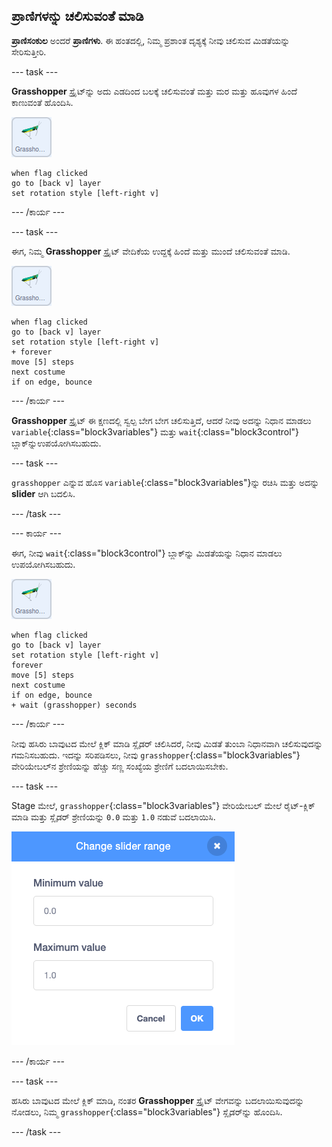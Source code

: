 ## ಪ್ರಾಣಿಗಳನ್ನು ಚಲಿಸುವಂತೆ ಮಾಡಿ

**ಪ್ರಾಣಿಸಂಕುಲ** ಅಂದರೆ **ಪ್ರಾಣಿಗಳು**. ಈ ಹಂತದಲ್ಲಿ, ನಿಮ್ಮ ಪ್ರಶಾಂತ ದೃಶ್ಯಕ್ಕೆ ನೀವು ಚಲಿಸುವ ಮಿಡತೆಯನ್ನು ಸೇರಿಸುತ್ತೀರಿ.

--- task ---

**Grasshopper** ಸ್ಪ್ರೈಟ್‌ನ್ನು ಅದು ಎಡದಿಂದ ಬಲಕ್ಕೆ ಚಲಿಸುವಂತೆ ಮತ್ತು ಮರ ಮತ್ತು ಹೂವುಗಳ ಹಿಂದೆ ಕಾಣುವಂತೆ ಹೊಂದಿಸಿ.

![grasshopper ಸ್ಪ್ರೈಟ್‌ನ ಚಿತ್ರ](images/grasshopper-sprite.png)

```blocks3
when flag clicked
go to [back v] layer
set rotation style [left-right v]
```

--- /ಕಾರ್ಯ ---

--- task ---

ಈಗ, ನಿಮ್ಮ **Grasshopper** ಸ್ಪ್ರೈಟ್‌ ವೇದಿಕೆಯ ಉದ್ದಕ್ಕೆ ಹಿಂದೆ ಮತ್ತು ಮುಂದೆ ಚಲಿಸುವಂತೆ ಮಾಡಿ.

![grasshopper ಸ್ಪ್ರೈಟ್‌ನ ಚಿತ್ರ](images/grasshopper-sprite.png)

```blocks3
when flag clicked
go to [back v] layer
set rotation style [left-right v]
+ forever
move [5] steps
next costume
if on edge, bounce
```
--- /ಕಾರ್ಯ ---

**Grasshopper** ಸ್ಪ್ರೈಟ್‌ ಈ ಕ್ಷಣದಲ್ಲಿ ಸ್ವಲ್ಪ ಬೇಗ ಬೇಗ ಚಲಿಸುತ್ತಿದೆ, ಆದರೆ ನೀವು ಅದನ್ನು ನಿಧಾನ ಮಾಡಲು `variable`{:class="block3variables"} ಮತ್ತು `wait`{:class="block3control"} ಬ್ಲಾಕ್‌ನ್ನುಉಪಯೋಗಿಸಬಹುದು.

--- task ---

`grasshopper` ಎನ್ನುವ ಹೊಸ `variable`{:class="block3variables"}ನ್ನು ರಚಿಸಿ ಮತ್ತು ಅದನ್ನು **slider** ಆಗಿ ಬದಲಿಸಿ.

--- /task ---

--- ಕಾರ್ಯ ---

ಈಗ, ನೀವು `wait`{:class="block3control"} ಬ್ಲಾಕ್‌ನ್ನು ಮಿಡತೆಯನ್ನು ನಿಧಾನ ಮಾಡಲು ಉಪಯೋಗಿಸಬಹುದು.

![grasshopper ಸ್ಪ್ರೈಟ್‌ನ ಚಿತ್ರ](images/grasshopper-sprite.png)

```blocks3
when flag clicked
go to [back v] layer
set rotation style [left-right v]
forever
move [5] steps
next costume
if on edge, bounce
+ wait (grasshopper) seconds
```

--- /ಕಾರ್ಯ ---

ನೀವು ಹಸಿರು ಬಾವುಟದ ಮೇಲೆ ಕ್ಲಿಕ್‌ ಮಾಡಿ ಸ್ಲೈಡರ್‌ ಚಲಿಸಿದರೆ, ನೀವು ಮಿಡತೆ ತುಂಬಾ ನಿಧಾನವಾಗಿ ಚಲಿಸುವುದನ್ನು ಗಮನಿಸಬಹುದು. ಇದನ್ನು ಸರಿಪಡಿಸಲು, ನೀವು `grasshopper`{:class="block3variables"} ವೇರಿಯೇಬಲ್‌ನ ಶ್ರೇಣಿಯನ್ನು ಹೆಚ್ಚು ಸಣ್ಣ ಸಂಖ್ಯೆಯ ಶ್ರೇಣಿಗೆ ಬದಲಾಯಿಸಬೇಕು.

--- task ---

Stage ಮೇಲೆ, `grasshopper`{:class="block3variables"} ವೇರಿಯೇಬಲ್‌ ಮೇಲೆ ರೈಟ್‌-ಕ್ಲಿಕ್‌ ಮಾಡಿ ಮತ್ತು ಸ್ಲೈಡರ್‌ ಶ್ರೇಣಿಯನ್ನು `0.0` ಮತ್ತು `1.0` ನಡುವೆ ಬದಲಾಯಿಸಿ.

![ಮಿಡತೆ ಶ್ರೇಣಿಯ ಚಿತ್ರ](images/grasshopper-range.png)

--- /ಕಾರ್ಯ ---

--- task ---

ಹಸಿರು ಬಾವುಟದ ಮೇಲೆ ಕ್ಲಿಕ್‌ ಮಾಡಿ, ನಂತರ **Grasshopper** ಸ್ಪ್ರೈಟ್‌ ವೇಗವನ್ನು ಬದಲಾಯಿಸುವುದನ್ನು ನೋಡಲು, ನಿಮ್ಮ `grasshopper`{:class="block3variables"} ಸ್ಲೈಡರ್‌ನ್ನು ಹೊಂದಿಸಿ.

--- /task ---



